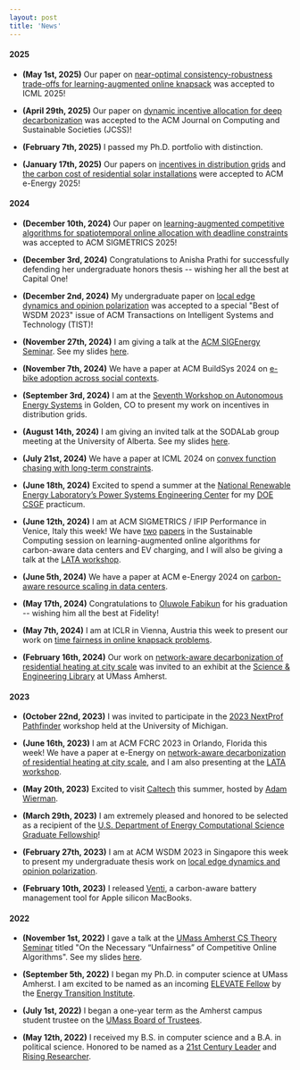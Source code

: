 ```yaml
---
layout: post
title: 'News'
---
```


#### 2025

  - **(May 1st, 2025)** Our paper on [near-optimal consistency-robustness trade-offs for learning-augmented online knapsack](https://arxiv.org/abs/2406.18752) was accepted to ICML 2025!

  - **(April 29th, 2025)** Our paper on [dynamic incentive allocation for deep decarbonization](https://arxiv.org/abs/2502.08877) was accepted to the ACM Journal on Computing and Sustainable Societies (JCSS)!

  - **(February 7th, 2025)** I passed my Ph.D. portfolio with distinction.

  - **(January 17th, 2025)** Our papers on [incentives in distribution grids](https://arxiv.org/abs/2410.14936) and [the carbon cost of residential solar installations](https://arxiv.org/abs/2501.13868) were accepted to ACM e-Energy 2025!



#### 2024

  - **(December 10th, 2024)** Our paper on [learning-augmented competitive algorithms for spatiotemporal online allocation with deadline constraints](https://arxiv.org/abs/2408.07831) was accepted to ACM SIGMETRICS 2025!

  - **(December 3rd, 2024)** Congratulations to Anisha Prathi for successfully defending her undergraduate honors thesis -- wishing her all the best at Capital One! 

  - **(December 2nd, 2024)** My undergraduate paper on [local edge dynamics and opinion polarization](https://arxiv.org/abs/2111.14020) was accepted to a special "Best of WSDM 2023" issue of ACM Transactions on Intelligent Systems and Technology (TIST)!

  - **(November 27th, 2024)** I am giving a talk at the [ACM SIGEnergy Seminar](https://sites.google.com/view/sigenergy-seminar/).  See my slides [here](https://drive.google.com/file/d/1WVtGPCmFuA6V1216q5EvRr71mUlgG5Tk/view?usp=sharing).

  - **(November 7th, 2024)** We have a paper at ACM BuildSys 2024 on [e-bike adoption across social contexts](https://dl.acm.org/doi/10.1145/3671127.3698185).  

  - **(September 3rd, 2024)** I am at the [Seventh Workshop on Autonomous Energy Systems](https://www.nrel.gov/grid/seventh-workshop-autonomous-energy-systems.html) in Golden, CO to present my work on incentives in distribution grids.  
  
  - **(August 14th, 2024)** I am giving an invited talk at the SODALab group meeting at the University of Alberta.  See my slides [here](https://drive.google.com/file/d/1pCdYPfICf6RjwDLs0dSva6TVrVWREaFc/view?usp=sharing).  
  
  - **(July 21st, 2024)** We have a paper at ICML 2024 on [convex function chasing with long-term constraints](https://openreview.net/forum?id=hRBdOHVn7y).  
  
  - **(June 18th, 2024)** Excited to spend a summer at the [National Renewable Energy Laboratory’s Power Systems Engineering Center](https://www.nrel.gov/grid/) for my [DOE CSGF](https://www.krellinst.org/csgf/about-doe-csgf) practicum.  
  
  - **(June 12th, 2024)** I am at ACM SIGMETRICS / IFIP Performance in Venice, Italy this week!  We have [two](https://dl.acm.org/doi/abs/10.1145/3626776) [papers](https://dl.acm.org/doi/abs/10.1145/3673660.3655074) in the Sustainable Computing session on learning-augmented online algorithms for carbon-aware data centers and EV charging, and I will also be giving a talk at the [LATA workshop](https://learning-augmented-algorithms.github.io).  
  
  - **(June 5th, 2024)** We have a paper at ACM e-Energy 2024 on [carbon-aware resource scaling in data centers](https://dl.acm.org/doi/10.1145/3632775.3661942).

  - **(May 17th, 2024)** Congratulations to [Oluwole Fabikun](https://wolefabikun.com) for his graduation -- wishing him all the best at Fidelity! 

  - **(May 7th, 2024)** I am at ICLR in Vienna, Austria this week to present our work on [time fairness in online knapsack problems](https://arxiv.org/abs/2305.13293). 

  - **(February 16th, 2024)** Our work on [network-aware decarbonization of residential heating at city scale](https://arxiv.org/abs/2301.04747) was invited to an exhibit at the [Science & Engineering Library](https://www.library.umass.edu/sel/) at UMass Amherst. 

#### 2023

  - **(October 22nd, 2023)** I was invited to participate in the [2023 NextProf Pathfinder](https://nextprof.engin.umich.edu/nextprof-pathfinder/) workshop held at the University of Michigan.

  - **(June 16th, 2023)** I am at ACM FCRC 2023 in Orlando, Florida this week!  We have a paper at e-Energy on [network-aware decarbonization of residential heating at city scale](https://arxiv.org/abs/2301.04747), and I am also presenting at the [LATA workshop](https://learning-augmented-algorithms.github.io/2023/).  

  - **(May 20th, 2023)** Excited to visit [Caltech](https://rsrg.cms.caltech.edu/) this summer, hosted by [Adam Wierman](https://adamwierman.com).

  - **(March 29th, 2023)** I am extremely pleased and honored to be selected as a recipient of the [U.S. Department of Energy Computational Science Graduate Fellowship](https://www.krellinst.org/csgf/about-doe-csgf)!

  - **(February 27th, 2023)** I am at ACM WSDM 2023 in Singapore this week to present my undergraduate thesis work on [local edge dynamics and opinion polarization](https://arxiv.org/abs/2111.14020).

  - **(February 10th, 2023)** I released [Venti](https://github.com/adamlechowicz/venti), a carbon-aware battery management tool for Apple silicon MacBooks.


#### 2022

  - **(November 1st, 2022)** I gave a talk at the [UMass Amherst CS Theory Seminar](https://theory.cs.umass.edu/seminar) titled "On the Necessary “Unfairness” of Competitive Online Algorithms".  See my slides [here](https://drive.google.com/file/d/1Hm2OKUGoLGYRz1-ARq5RDKh-uI6oRdwM/view).

  - **(September 5th, 2022)** I began my Ph.D. in computer science at UMass Amherst.  I am excited to be named as an incoming [ELEVATE Fellow](https://www.energytransitionumass.org/elevate/students) by the [Energy Transition Institute](https://www.energytransitionumass.org).

  - **(July 1st, 2022)** I began a one-year term as the Amherst campus student trustee on the [UMass Board of Trustees](https://www.umassp.edu/bot).

  - **(May 12th, 2022)** I received my B.S. in computer science and a B.A. in political science.  Honored to be named as a [21st Century Leader](https://www.umass.edu/news/article/ten-outstanding-graduates-be-honored-21st-century-leaders-umass-amherst-commencement) and [Rising Researcher](https://www.umass.edu/gateway/article/computing-greater-good).